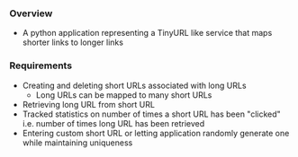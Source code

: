 ### Overview
- A python application representing a TinyURL like service that maps shorter links to longer links

### Requirements
- Creating and deleting short URLs associated with long URLs
  - Long URLs can be mapped to many short URLs
- Retrieving long URL from short URL
- Tracked statistics on number of times a short URL has been "clicked" i.e. number of times long URL has been retrieved
- Entering custom short URL or letting application randomly generate one while maintaining uniqueness